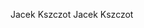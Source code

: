 Jacek Kszczot                                         J a c e k   K s z c z o t                                                                                 